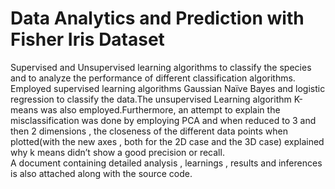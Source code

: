 # Data Analytics and Prediction with Fisher Iris Dataset
Supervised and Unsupervised learning algorithms to classify the species and to analyze the performance of different classification algorithms.\
Employed supervised learning algorithms Gaussian Naïve Bayes
and logistic regression to classify the data.The unsupervised
Learning algorithm K-means was also employed.Furthermore,
an attempt to explain the misclassification was done by employing
PCA and when reduced to 3 and then 2 dimensions , the closeness of the
different data points when plotted(with the new axes , both for the 2D case and the 3D case) explained why k means didn’t show
a good precision or recall.\
A document containing detailed analysis , learnings , results and inferences is also attached along with the source code.
